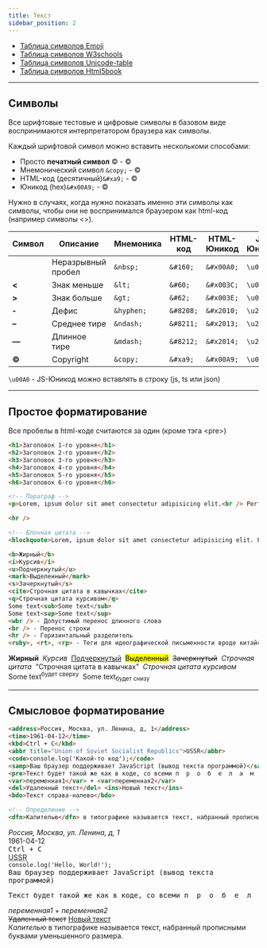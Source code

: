 ```yaml
---
title: Текст
sidebar_position: 2
---
```


* [Таблица символов Emoji](https://www.freecodecamp.org/news/all-emojis-emoji-list-for-copy-and-paste/)
* [Таблица символов W3schools](https://www.w3schools.com/charsets/ref_utf_symbols.asp)
* [Таблица символов Unicode-table](https://unicode-table.com/ru/html-entities/)
* [Таблица символов Html5book](https://html5book.ru/specsimvoly-html)

***

## Символы

Все шрифтовые тестовые и цифровые символы в базовом виде воспринимаются интерпретатором браузера как символы.

Каждый шрифтовой символ можно вставить несколькоми способами:

- Просто **печатный символ** © - ©
- Мнемонический символ ```&copy;``` - &copy;
- HTML-код (десятичный)```&#xa9;``` - &#xa9;
- Юникод (hex)```&#x00A9;``` - <span>&#x00A9;</span>

Нужно в случаях, когда нужно показать именно эти символы как символы, чтобы они не воспринимался браузером как html-код (например символы &lt;&gt;).

|Символ|Описание|Мнемоника|HTML-код|HTML-Юникод|JS-Юникод|
|---|---|---|---|---|---|
||Неразрывный пробел|```&nbsp;```|```&#160;```|```&#x00A0;```|```\u00A0```|
|**<**|Знак меньше|```&lt;```|```&#60;```|```&#x003C;```|```\u003C```|
|**>**|Знак больше|```&gt;```|```&#62;```|```&#x003E;```|```\u003E```|
|**‐**|Дефис|```&hyphen;```|```&#8208;```|```&#x2010;```|```\u2010```|
|**–**|Среднее тире|```&ndash;```|```&#8211;```|```&#x2013;```|```\u2013```|
|**—**|Длинное тире|```&mdash;```|```&#8212;```|```&#x2014;```|```\u2014```|
|**©**|Copyright|```&copy;```|```&#xa9;```|```&#x00A9;```|```\u00A9```|

```\u00A0``` - JS-Юникод можно вставлять в строку (js, ts или json)

***

## Простое форматирование

Все пробелы в html-коде считаются за один (кроме тэга &lt;pre&gt;)

```html
<h1>Заголовок 1-го уровня</h1>
<h2>Заголовок 2-го уровня</h2>
<h3>Заголовок 3-го уровня</h3>
<h4>Заголовок 4-го уровня</h4>
<h5>Заголовок 5-го уровня</h5>
<h6>Заголовок 6-го уровня</h6>
```

```html
<!-- Параграф -->
<p>Lorem, ipsum dolor sit amet consectetur adipisicing elit.<br /> Perferendis, perspiciatis cumque. Illum sed accusantium suscipit? Distinctio, exercitationem nemo! Possimus debitis tempore nesciunt, fugit obcaecati dolores provident soluta nulla illum vero.</p>

<hr />

<!-- Блочная цитата -->
<blockquote>Lorem, ipsum dolor sit amet consectetur adipisicing elit. Perferendis, perspiciatis cumque. Illum sed accusantium suscipit? Distinctio, exercitationem nemo! Possimus debitis tempore nesciunt, fugit obcaecati dolores provident soluta nulla illum vero.</blockquote>
```

```html
<b>Жирный</b>
<i>Курсив</i>
<u>Подчеркнутый</u>
<mark>Выделенный</mark>
<s>Зачеркнутый</s>
<cite>Строчная цитата в кавычках</cite>
<q>Строчная цитата курсивом</q>
Some text<sub>Some text</sub>
Some text<sup>Some text</sup>
<wbr /> - Допустимый перенос длинного слова
<br /> - Перенос строки
<hr /> - Горизинтальный разделитель
<ruby>, <rt>, <rp> - Теги для идеографической письменности вроде китайского языка (используются редко)
```

<b>Жирный</b>&nbsp;
<i>Курсив</i>&nbsp;
<u>Подчеркнутый</u>&nbsp;
<mark>Выделенный</mark>&nbsp;
<s>Зачеркнутый</s>&nbsp;
<cite>Строчная цитата</cite>&nbsp;
<q>Строчная цитата в кавычках</q>&nbsp;
<cite>Строчная цитата курсивом</cite>&nbsp;
Some text<sup>будет сверху</sup>&nbsp;
Some text<sub>будет снизу</sub>&nbsp;

***

## Смысловое форматирование

```html
<address>Россия, Москва, ул. Ленина, д, 1</address>
<time>1961-04-12</time>
<kbd>Ctrl + C</kbd>
<abbr title="Union of Soviet Socialist Republics">USSR</abbr>
<code>console.log('Какой-то код');</code>
<samp>Ваш браузер поддерживает JavaScript (вывод текста программой)</samp>
<pre>Текст будет такой же как в коде, со всеми п  р  о  б  е  л  а  м  и</pre>
<var>переменная1</var> + <var>переменная2</var>
<del>Удаленный текст</del> <ins>Новый текст</ins>
<bdo>Текст справа-налево</bdo>

<!-- Определение -->
<dfn>Капителью</dfn> в типографике называется текст, набранный прописными буквами уменьшенного размера.
```

<address>Россия, Москва, ул. Ленина, д, 1</address>
<time>1961-04-12</time><br />
<kbd>Ctrl + C</kbd><br />
<abbr title="Union of Soviet Socialist Republics">USSR</abbr><br />
<code>console.log('Hello, World!');</code><br />
<samp>Ваш браузер поддерживает JavaScript (вывод текста программой)</samp><br />
<pre>Текст будет такой же как в коде, со всеми п  р  о  б  е  л  а  м  и</pre>
<span><var>переменная1</var> + <var>переменная2</var></span><br />
<span><del>Удаленный текст</del> <ins>Новый текст</ins></span><br />
<dfn>Капителью</dfn> в типографике называется текст, набранный прописными буквами уменьшенного размера.
